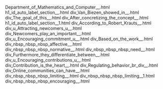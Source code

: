 Department_of_Mathematics_and_Computer__.html
h1_id_auto_label_section__.html
div_Van_Biezen_showed_in__.html
div_The_goal_of_this__.html
div_After_concretizing_the_concept__.html
h1_id_auto_label_section__1.html
div_According_to_Robert_Krauts__.html
div_u_Attracting_newcomers_u__.html
div_Newcomers_play_an_important__.html
div_u_Encouraging_commitment_u__.html
div_Based_on_the_work__.html
div_nbsp_nbsp_nbsp_affective__.html
div_nbsp_nbsp_nbsp_normative__.html
div_nbsp_nbsp_nbsp_need__.html
div_Furthermore_they_differentiate_between__.html
div_u_Encouraging_contributions_u__.html
div_Contribution_is_the_heart__.html
div_Regulating_behavior_br_div__.html
div_Online_communities_can_have__.html
div_nbsp_nbsp_nbsp_limiting__.html
div_nbsp_nbsp_nbsp_limiting__1.html
div_nbsp_nbsp_nbsp_encouraging__.html